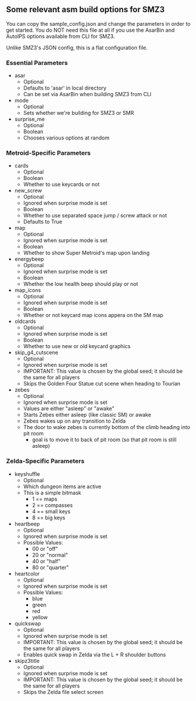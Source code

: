 
## Some relevant asm build options for SMZ3

You can copy the sample_config.json and change the parameters in order
to get started. You do NOT need this file at all if you use the AsarBin
and AutoIPS options available from CLI for SMZ3.

Unlike SMZ3's JSON config, this is a flat configuration file.

### Essential Parameters

- asar
    - Optional
    - Defaults to 'asar' in local directory
    - Can be set via AsarBin when building SMZ3 from CLI
- mode
    - Optional
    - Sets whether we're building for SMZ3 or SMR
- surprise_me
    - Optional
    - Boolean
    - Chooses various options at random

### Metroid-Specific Parameters

- cards
    - Optional
    - Boolean
    - Whether to use keycards or not
- new_screw
    - Optional
    - Ignored when surprise mode is set
    - Boolean
    - Whether to use separated space jump / screw attack or not
    - Defaults to True
- map
    - Optional
    - Ignored when surprise mode is set
    - Boolean
    - Whether to show Super Metroid's map upon landing
- energybeep
    - Optional
    - Ignored when surprise mode is set
    - Boolean
    - Whether the low health beep should play or not
- map_icons
    - Optional
    - Ignored when surprise mode is set
    - Boolean
    - Whether or not keycard map icons appera on the SM map
- oldcards
    - Optional
    - Ignored when surprise mode is set
    - Boolean
    - Whether to use new or old keycard graphics
- skip_g4_cutscene
    - Optional
    - Ignored when surprise mode is set
    - IMPORTANT: This value is chosen by the global seed;
        it should be the same for all players
    - Skips the Golden Four Statue cut scene when heading to Tourian
- zebes
    - Optional
    - Ignored when surprise mode is set
    - Values are either "asleep" or "awake"
    - Starts Zebes either asleep (like classic SM) or awake
    - Zebes wakes up on any transition to Zelda
    - The door to wake zebes is currently bottom of the climb heading into pit room
        - goal is to move it to back of pit room (so that pit room is still asleep)

### Zelda-Specific Parameters

- keyshuffle
    - Optional
    - Which dungeon items are active
    - This is a simple bitmask
        - 1 == maps
        - 2 == compasses
        - 4 == small keys
        - 8 == big keys
- heartbeep
    - Optional
    - Ignored when surprise mode is set
    - Possible Values:
        - 00 or "off"
        - 20 or "normal"
        - 40 or "half"
        - 80 or "quarter"
- heartcolor
    - Optional
    - Ignored when surprise mode is set
    - Possible Values:
        - blue
        - green
        - red
        - yellow
- quickswap
    - Optional
    - Ignored when surprise mode is set
    - IMPORTANT: This value is chosen by the global seed;
        it should be the same for all players
    - Enables quick swap in Zelda via the L + R shoulder buttons
- skipz3title
    - Optional
    - Ignored when surprise mode is set
    - IMPORTANT: This value is chosen by the global seed;
        it should be the same for all players
    - Skips the Zelda file select screen
